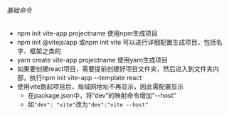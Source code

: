 ###### 基础命令

- npm init vite-app projectname  使用npm生成项目
- npm init @vitejs/app 或npm init vite 可以进行详细配置生成项目，包括名字、框架之类的
- yarn create vite-app projectname 使用yarn生成项目
- 如果要创建react项目，需要提前创建好项目文件夹，然后进入到文件夹内部，执行npm init vite-app --template react
- 使用vite跑起项目后，局域网地址不再显示，因此需配置显示
    - 在package.json中，将“dev”的映射命令增加“--host”
    - 如`"dev": "vite"`改为`"dev":"vite --host"`